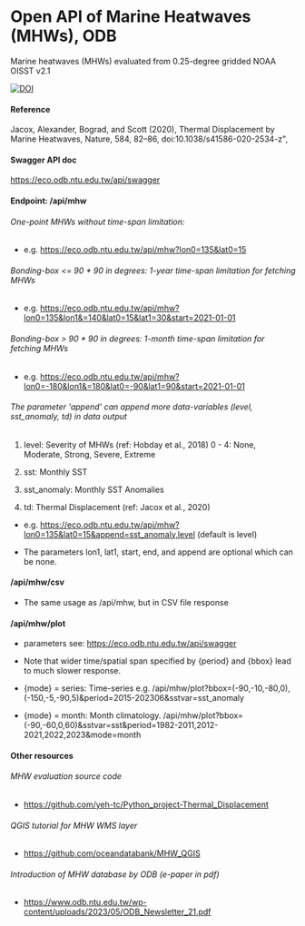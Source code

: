 # Open API of Marine Heatwaves (MHWs), ODB

Marine heatwaves (MHWs) evaluated from 0.25-degree gridded NOAA OISST v2.1

[![DOI](https://zenodo.org/badge/doi/10.5281/zenodo.8250030.svg)](https://doi.org/10.5281/zenodo.8250030)

#### Reference

Jacox, Alexander, Bograd, and Scott (2020), Thermal Displacement by Marine Heatwaves, Nature, 584, 82–86, doi:10.1038/s41586-020-2534-z",

#### Swagger API doc

https://eco.odb.ntu.edu.tw/api/swagger


#### Endpoint: /api/mhw

###### One-point MHWs without time-span limitation:

- e.g. https://eco.odb.ntu.edu.tw/api/mhw?lon0=135&lat0=15

###### Bonding-box <= 90 * 90 in degrees: 1-year time-span limitation for fetching MHWs

- e.g. https://eco.odb.ntu.edu.tw/api/mhw?lon0=135&lon1&=140&lat0=15&lat1=30&start=2021-01-01

###### Bonding-box > 90 * 90 in degrees: 1-month time-span limitation for fetching MHWs

- e.g. https://eco.odb.ntu.edu.tw/api/mhw?lon0=-180&lon1&=180&lat0=-90&lat1=90&start=2021-01-01


###### The parameter 'append' can append more data-variables (level, sst_anomaly, td) in data output

1. level: Severity of MHWs (ref: Hobday et al., 2018) 0 - 4: None, Moderate, Strong, Severe, Extreme

2. sst: Monthly SST

3. sst_anomaly: Monthly SST Anomalies

4. td: Thermal Displacement (ref: Jacox et al., 2020)
    
- e.g. https://eco.odb.ntu.edu.tw/api/mhw?lon0=135&lat0=15&append=sst_anomaly,level (default is level)

- The parameters lon1, lat1, start, end, and append are optional which can be none.

#### /api/mhw/csv

- The same usage as /api/mhw, but in CSV file response

#### /api/mhw/plot

- parameters see: https://eco.odb.ntu.edu.tw/api/swagger

- Note that wider time/spatial span specified by {period} and {bbox} lead to much slower response.

- {mode} = series: Time-series e.g. /api/mhw/plot?bbox=(-90,-10,-80,0),(-150,-5,-90,5)&period=2015-202306&sstvar=sst_anomaly

- {mode} = month: Month climatology. /api/mhw/plot?bbox=(-90,-60,0,60)&sstvar=sst&period=1982-2011,2012-2021,2022,2023&mode=month


#### Other resources

###### MHW evaluation source code

- https://github.com/yeh-tc/Python_project-Thermal_Displacement

###### QGIS tutorial for MHW WMS layer

- https://github.com/oceandatabank/MHW_QGIS

###### Introduction of MHW database by ODB (e-paper in pdf)

- https://www.odb.ntu.edu.tw/wp-content/uploads/2023/05/ODB_Newsletter_21.pdf
